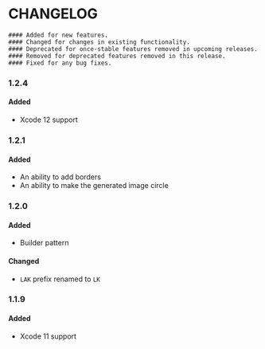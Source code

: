 # CHANGELOG

```
#### Added for new features.
#### Changed for changes in existing functionality.
#### Deprecated for once-stable features removed in upcoming releases.
#### Removed for deprecated features removed in this release.
#### Fixed for any bug fixes.
```

### 1.2.4
#### Added
- Xcode 12 support

### 1.2.1
#### Added
- An ability to add borders
- An ability to make the generated image circle

### 1.2.0
#### Added
- Builder pattern

#### Changed
- `LAK` prefix renamed to `LK`

### 1.1.9
#### Added
- Xcode 11 support